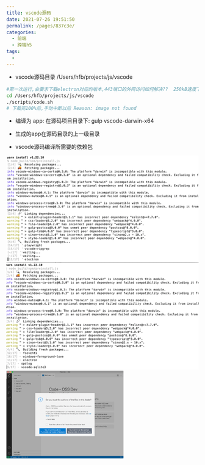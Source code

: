 ```yaml
---
title: vscode源码
date: 2021-07-26 19:51:50
permalink: /pages/837c3e/
categories:
  - 前端
  - 跨端h5
tags:
  - 
---
```



* vscode源码目录 /Users/hfb/projects/js/vscode



``` bash
#第一次运行,会要求下载electron对应的版本,443端口的外网访问如何解决??  250kB速度下500秒左右(那约120MB的包大小)
cd /Users/hfb/projects/js/vscode
./scripts/code.sh
# 下载完100%后,手动中断以后 Reason: image not found
```

* 编译为 app:   在源码项目目录下: gulp vscode-darwin-x64
* 生成的app在源码目录的上一级目录






* vscode源码编译所需要的依赖包

<img src="./minilet/image-20210726200448541.png" alt="image-20210726200448541" style="zoom:50%;" />

<img src="./minilet/image-20210726201145379.png" alt="image-20210726201145379" style="zoom:50%;" />



<img src="./minilet/image-20210727001133254.png" alt="image-20210727001133254" style="zoom:30%;" />
